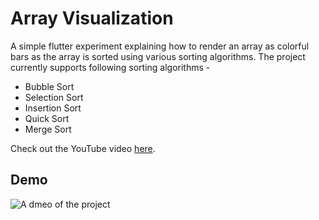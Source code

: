 # Array Visualization

A simple flutter experiment explaining how to render an array as colorful bars as the array is sorted using various sorting algorithms. The project currently supports following sorting algorithms - 

- Bubble Sort
- Selection Sort
- Insertion Sort
- Quick Sort
- Merge Sort

Check out the YouTube video [here](https://youtu.be/IMK4yqlT24Q).

## Demo

![A dmeo of the project](./demo.gif)
